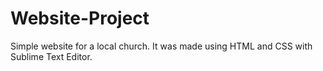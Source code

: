 # Website-Project

Simple website for a local church. It was made using HTML and CSS with Sublime Text Editor.
